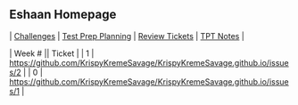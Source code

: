 ## Eshaan Homepage

| [Challenges](/cha) | [Test Prep Planning](/plan) | [Review Tickets](/rev) | [TPT Notes](/tpt) |

| Week # || Ticket |
| 1 | https://github.com/KrispyKremeSavage/KrispyKremeSavage.github.io/issues/2 |
| 0 | https://github.com/KrispyKremeSavage/KrispyKremeSavage.github.io/issues/1 |